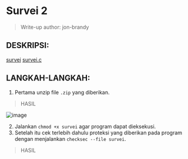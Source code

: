 # Survei 2

> Write-up author: jon-brandy

## DESKRIPSI:

[survei]()
[survei.c]()

## LANGKAH-LANGKAH:
1. Pertama unzip file `.zip` yang diberikan.

> HASIL

![image](https://user-images.githubusercontent.com/70703371/188115991-f41b2102-387b-4dc2-8b61-d96f4c96a2b0.png)

2. Jalankan `chmod +x survei` agar program dapat dieksekusi.
3. Setelah itu cek terlebih dahulu proteksi yang diberikan pada program dengan menjalankan `checksec --file survei`.

> HASIL

